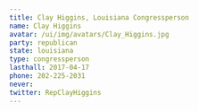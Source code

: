 ```yaml
---
title: Clay Higgins, Louisiana Congressperson
name: Clay Higgins
avatar: /ui/img/avatars/Clay_Higgins.jpg
party: republican
state: louisiana
type: congressperson
lasthall: 2017-04-17
phone: 202-225-2031
never: 
twitter: RepClayHiggins
---
```

